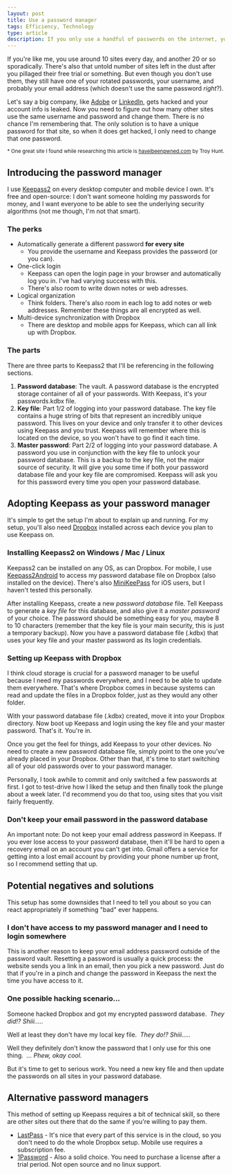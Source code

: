 ```yaml
---
layout: post
title: Use a password manager
tags: Efficiency, Technology
type: article
description: If you only use a handful of passwords on the internet, you're putting your identity at risk. Use a password manager to easily create and maintain passwords tailored to every website you use. Read how to implement Keepass2 as your new password assistant.
---
```


If you're like me, you use around 10 sites every day, and another 20 or so sporadically. There's also that untold number of sites left in the dust after you pillaged their free trial or something. But even though you don't use them, they still have one of your rotated passwords, your username, and probably your email address (which doesn't use the same password _right_?).

Let's say a big company, like [Adobe][] or [LinkedIn][], gets hacked and your account info is leaked. Now you need to figure out how many other sites use the same username and password and change them. There is no chance I'm remembering that. The only solution is to have a unique password for that site, so when it does get hacked, I only need to change that one password.

<small>\* One great site I found while researching this article is [haveibeenpwned.com][] by Troy Hunt.</small>


## Introducing the password manager

I use [Keepass2][] on every desktop computer and mobile device I own. It's free and open-source: I don't want someone holding my passwords for money, and I want everyone to be able to see the underlying security algorithms (not me though, I'm not that smart).

### The perks

* Automatically generate a different password **for every site**
  * You provide the username and Keepass provides the password (or you can).
* One-click login
  * Keepass can open the login page in your browser and automatically log you in. I've had varying success with this.
  * There's also room to write down notes or web adresses.
* Logical organization
  * Think folders. There's also room in each log to add notes or web addresses. Remember these things are all encrypted as well.
* Multi-device synchronization with Dropbox
  * There are desktop and mobile apps for Keepass, which can all link up with Dropbox.

### The parts

There are three parts to Keepass2 that I'll be referencing in the following sections.

1. **Password database**: The vault. A password database is the encrypted storage container of all of your passwords. With Keepass, it's your passwords.kdbx file.
2. **Key file**: Part 1/2 of logging into your password database. The key file contains a huge string of bits that represent an incredibly unique password. This lives on your device and only transfer it to other devices using Keepass and you trust. Keepass will remember where this is located on the device, so you won't have to go find it each time.
3. **Master password**: Part 2/2 of logging into your password database. A password you use in conjunction with the key file to unlock your password database. This is a backup to the key file, not the major source of security. It will give you some time if both your password database file and your key file are compromised. Keepass will ask you for this password every time you open your password database.


## Adopting Keepass as your password manager

It's simple to get the setup I'm about to explain up and running. For my setup, you'll also need [Dropbox][] installed across each device you plan to use Keepass on.

### Installing Keepass2 on Windows / Mac / Linux

Keepass2 can be installed on any OS, as can Dropbox. For mobile, I use [Keepass2Android][] to access my password database file on Dropbox (also installed on the device). There's also [MiniKeePass][] for iOS users, but I haven't tested this personally.

After installing Keepass, create a new _password database_ file. Tell Keepass to generate a _key file_ for this database, and also give it a _master password_ of your choice. The password should be something easy for you, maybe 8 to 10 characters (remember that the key file is your main security, this is just a temporary backup). Now you have a password database file (.kdbx) that uses your key file and your master password as its login credentials.


### Setting up Keepass with Dropbox

I think cloud storage is crucial for a password manager to be useful because I need my passwords everywhere, and I need to be able to update them everywhere. That's where Dropbox comes in because systems can read and update the files in a Dropbox folder, just as they would any other folder.

With your password database file (.kdbx) created, move it into your Dropbox directory. Now boot up Keepass and login using the key file and your master password. That's it. You're in.

Once you get the feel for things, add Keepass to your other devices. No need to create a new password database file, simply point to the one you've already placed in your Dropbox.  Other than that, it's time to start switching all of your old passwords over to your password manager.

Personally, I took awhile to commit and only switched a few passwords at first. I got to test-drive how I liked the setup and then finally took the plunge about a week later. I'd recommend you do that too, using sites that you visit fairly frequently.


### Don't keep your email password in the password database

An important note: Do not keep your email address password in Keepass. If you ever lose access to your password database, then it'll be hard to open a recovery email on an account you can't get into. Gmail offers a service for getting into a lost email account by providing your phone number up front, so I recommend setting that up.


## Potential negatives and solutions

This setup has some downsides that I need to tell you about so you can react appropriately if something "bad" ever happens.

### I don't have access to my password manager and I need to login somewhere

This is another reason to keep your email address password outside of the password vault. Resetting a password is usually a quick process: the website sends you a link in an email, then you pick a new password. Just do that if you're in a pinch and change the password in Keepass the next the time you have access to it.


### One possible hacking scenario...

Someone hacked Dropbox and got my encrypted password database.
&nbsp;_They did!? Shiii....._

Well at least they don't have my local key file.
&nbsp;_They do!? Shiii....._

Well they definitely don't know the password that I only use for this one thing.
&nbsp;_... Phew, okay cool._

But it's time to get to serious work. You need a new key file and then update the passwords on all sites in your password database.


## Alternative password managers

This method of setting up Keepass requires a bit of technical skill, so there are other sites out there that do the same if you're willing to pay them.

* [LastPass][] - It's nice that every part of this service is in the cloud, so you don't need to do the whole Dropbox setup. Mobile use requires a subscription fee.
* [1Password][] - Also a solid choice. You need to purchase a license after a trial period. Not open source and no linux support.

[1Password]: https://agilebits.com/onepassword "1Password password manager"
[Adobe]: http://blogs.adobe.com/conversations/2013/10/important-customer-security-announcement.html "Adobe Account Compromise"
[Dropbox]: https://www.dropbox.com/ "Dropbox cloud storage"
[haveibeenpwned.com]: https://haveibeenpwned.com/ "Check if one of your accounts has been compromised"
[Google Drive]: https://drive.google.com/ "Google Drive"
[Keepass2]: http://keepass.info/ "Keepass password manager"
[Keepass2Android]: https://play.google.com/store/apps/details?id=keepass2android.keepass2android&amp;hl=en "Keepass2Android on the Play store"
[LastPass]: https://lastpass.com/ "LastPass password manager"
[LinkedIn]: http://blog.linkedin.com/2012/06/06/linkedin-member-passwords-compromised/  "LinkedIn Account Compromise"
[MiniKeePass]: https://itunes.apple.com/us/app/minikeepass-secure-password/id451661808?mt=8 "iOS KeePass Manager"
